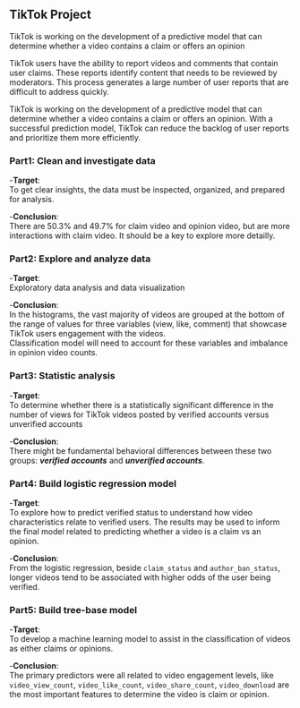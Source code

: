 ## **TikTok Project**


TikTok is working on the development of a predictive model that can determine whether a video contains a claim or offers an opinion

TikTok users have the ability to report videos and comments that contain user claims. 
These reports identify content that needs to be reviewed by moderators.
This process generates a large number of user reports that are difficult to address quickly. 

TikTok is working on the development of a predictive model that can determine whether a video contains a claim or offers an opinion.
With a successful prediction model, TikTok can reduce the backlog of user reports and prioritize them more efficiently.

### **Part1: Clean and investigate data**

 -**Target**:<br> 
 To get clear insights, the data must be inspected, organized, and prepared for analysis.<br>

 -**Conclusion**: <br>
 There are 50.3% and 49.7% for claim video and opinion video,
but are more interactions with claim video. It should be a key to explore more detailly.

### **Part2: Explore and analyze data**

-**Target**:<br>
 Exploratory data analysis and data visualization<br>

-**Conclusion**:<br>
In the histograms, the vast majority of videos are grouped at the bottom of the range of values for three variables (view, like, comment) that showcase TikTok users engagement with the videos.<br>
Classification model will need to account for these variables and imbalance in opinion video counts.<br>


### **Part3: Statistic analysis**

-**Target**:<br>
To determine whether there is a statistically significant difference in the number of views for TikTok videos posted by verified accounts versus unverified accounts


-**Conclusion**:<br>
There might be fundamental behavioral differences between these two groups: **_verified accounts_** and **_unverified accounts_**.<br> 

### **Part4: Build logistic regression model**

-**Target**:<br>
 To explore how to predict verified status to understand how video characteristics relate to verified users. The results may be used to inform the final model related to predicting whether a video is a claim vs an opinion.<br>

-**Conclusion**:<br>
 From the logistic regression, beside `claim_status` and `author_ban_status`, longer videos tend to be associated with higher odds of the user being verified.<br>


### **Part5: Build tree-base model**

-**Target**:<br>
 To develop a machine learning model to assist in the classification of videos as either claims or opinions. <br>

-**Conclusion**:<br>
 The primary predictors were all related to video engagement levels, like `video_view_count`, `video_like_count`, `video_share_count`, `video_download` are the most important features to determine the video is claim or opinion.

